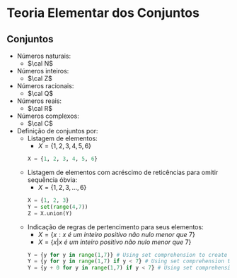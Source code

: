 # Teoria Elementar dos Conjuntos
## Conjuntos
- Números naturais: 
    - $\cal N$
- Números inteiros:
    - $\cal Z$
- Números racionais:
    - $\cal Q$
- Números reais:
    - $\cal R$
- Números complexos:
    - $\cal C$
- Definição de conjuntos por:
    - Listagem de elementos: 
        - $X = \{1, 2, 3, 4, 5, 6\}$  
        ```python title="Python code ..."
        X = {1, 2, 3, 4, 5, 6}
        ```
    - Listagem de elementos com acréscimo de reticências para omitir sequência óbvia: 
        - $X = \{1, 2, 3, ..., 6\}$  
        ```python title="Python code ..."
        X = {1, 2, 3}
        Y = set(range(4,7))
        Z = X.union(Y)
        ```
    - Indicação de regras de pertencimento para seus elementos:
        - $X = \{ x : x\ é\ um\ inteiro\ positivo\ não\ nulo\ menor\ que\ 7\}$
        - $X = \{ x | x\ é\ um\ inteiro\ positivo\ não\ nulo\ menor\ que\ 7\}$  
        ```python title="Python code ..."  
        Y = {y for y in range(1,7)} # Using set comprehension to create a new set
        Y = {y for y in range(1,7) if y < 7} # Using set comprehension to create a new set
        Y = {y + 0 for y in range(1,7) if y < 7} # Using set comprehension to create a new set
        ```

